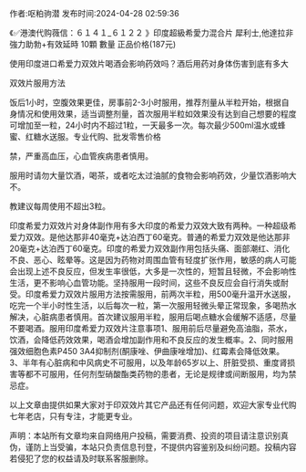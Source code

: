 <p>作者:呕粕驹潜 发布时间:2024-04-28 02:59:36</p>
<p>《✅港澳代购薇信：６１４１_６１２２ 》印度超級希愛力混合片 犀利士,他達拉非 強力助勃+有效延時 10顆 數量 正品价格(187元) </p>
									<p>使用印度进口希爱力双效片喝酒会影响药效吗？酒后用药对身体伤害到底有多大</p><p>双效片服用方法</p><p>饭后1小时，空腹效果更佳，房事前2-3小时服用，推荐剂量从半粒开始，根据自身情况和使用效果，适当调整剂量，首次服用半粒如效果没有达到自己想要的程度可增加至一粒，24小时内不超过1粒，一天最多一次。每次最少500ml温水或蜂蜜、红糖水送服。专业代购、批发零售价格</p><p>禁，严重高血压，心血管疾病患者慎用。</p><p>服用时请勿大量饮酒，喝茶，或者吃太过油腻的食物会影响药效，少量饮酒影响大不。</p><p>教建议每周使用不超出3粒。</p><p></p><p>印度希爱力双效片对身体副作用有多大印度的希爱力双效大致有两种。一种超级希爱力双效。是他达那非40毫克+达泊西丁60毫克。普通的希爱力双效是他达那非20毫克+达泊西丁60毫克。印度的希爱力双效副作用包括头痛、面部潮红、消化不良、恶心、眩晕等。这是因为药物对周围血管有轻度扩张作用，敏感的病人可能会出现上述不良反应，但发生率很低，大多是一次性的，短暂且轻微，不会影响性生活，更不影响心血管功能。坚持服用一段时间，这些不良反应会自行消失或耐受。印度希爱力双效片服用方法按需服用，前两次半粒，用500毫升温开水送服，吃完一个半小时性生活，以后每次一粒，第一次服用轻微头晕正常现象，多喝热水解决，心脏病患者慎用。首次建议服用半粒，服用后喝点糖水会缓解不适感，尽量不要喝酒。服用印度希爱力双效片注意事项1、服用前后尽量避免高油脂，茶水，饮酒，会降低药效效果，喝酒会增加副作用和不良反应的发生概率。2、同时服用强效细胞色素P450 3A4抑制剂(酮康唑、伊曲康唑增加)、红霉素会降低效果。3、半年有心脏病和中风病史不可服用，以及年龄65岁以上、肝脏受损、重度肾损害等都不可服用，任何剂型硝酸酯类药物的患者，无论是规律或间断服用，均为禁忌症。</p><p>以上文章由提供如果大家对于印双效片其它产品还有任何问题，欢迎大家专业代购七年老店，只有专注，才能更专业。</p>				声明：本站所有文章均来自网络用户投稿，需要消费、投资的项目请注意识别真伪，谨防上当受骗，本站只负责信息刊登，不提供内容鉴别及纠纷问题。投稿内容若侵犯了您的权益请及时联系客服删除。				
